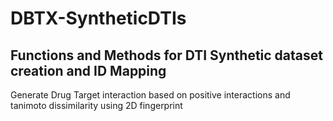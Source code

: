 
# DBTX-SyntheticDTIs

## Functions and Methods for DTI Synthetic dataset creation and ID Mapping 

Generate Drug Target interaction based on positive interactions and tanimoto dissimilarity using 2D fingerprint
